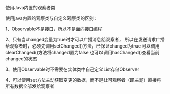 使用Java内置的观察者类

使用java内置的观察类与自定义观察类的区别：

1、Observable不是接口，所以不是面向接口编程

2、只有当changed变量为true时才可以广播消息给观察者，
所以在发送请求广播给观察者时，必须先调用setChanged()方法，已保证changed为true
可以调用clearChanged()方法将changed置为false
也可以调用hasChanged()查看当前changed的状态

3、使用Observable时不需要在实体类中自己定义List存储Observer

4、可以使用set方法主动获取变更的数据，而不是让可观察者（即主题）直接将所有数据全部发给观察者